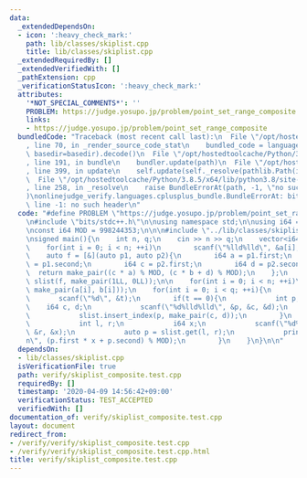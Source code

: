 ```yaml
---
data:
  _extendedDependsOn:
  - icon: ':heavy_check_mark:'
    path: lib/classes/skiplist.cpp
    title: lib/classes/skiplist.cpp
  _extendedRequiredBy: []
  _extendedVerifiedWith: []
  _pathExtension: cpp
  _verificationStatusIcon: ':heavy_check_mark:'
  attributes:
    '*NOT_SPECIAL_COMMENTS*': ''
    PROBLEM: https://judge.yosupo.jp/problem/point_set_range_composite
    links:
    - https://judge.yosupo.jp/problem/point_set_range_composite
  bundledCode: "Traceback (most recent call last):\n  File \"/opt/hostedtoolcache/Python/3.8.5/x64/lib/python3.8/site-packages/onlinejudge_verify/documentation/build.py\"\
    , line 70, in _render_source_code_stat\n    bundled_code = language.bundle(stat.path,\
    \ basedir=basedir).decode()\n  File \"/opt/hostedtoolcache/Python/3.8.5/x64/lib/python3.8/site-packages/onlinejudge_verify/languages/cplusplus.py\"\
    , line 191, in bundle\n    bundler.update(path)\n  File \"/opt/hostedtoolcache/Python/3.8.5/x64/lib/python3.8/site-packages/onlinejudge_verify/languages/cplusplus_bundle.py\"\
    , line 399, in update\n    self.update(self._resolve(pathlib.Path(included), included_from=path))\n\
    \  File \"/opt/hostedtoolcache/Python/3.8.5/x64/lib/python3.8/site-packages/onlinejudge_verify/languages/cplusplus_bundle.py\"\
    , line 258, in _resolve\n    raise BundleErrorAt(path, -1, \"no such header\"\
    )\nonlinejudge_verify.languages.cplusplus_bundle.BundleErrorAt: bits/stdc++.h:\
    \ line -1: no such header\n"
  code: "#define PROBLEM \"https://judge.yosupo.jp/problem/point_set_range_composite\"\
    \n#include \"bits/stdc++.h\"\n\nusing namespace std;\n\nusing i64 = long long;\n\
    \nconst i64 MOD = 998244353;\n\n\n#include \"../lib/classes/skiplist.cpp\"\n\n\
    \nsigned main(){\n    int n, q;\n    cin >> n >> q;\n    vector<i64> a(n), b(n);\n\
    \    for(int i = 0; i < n; ++i)\n        scanf(\"%lld%lld\", &a[i], &b[i]);\n\
    \    auto f = [&](auto p1, auto p2){\n        i64 a = p1.first;\n        i64 b\
    \ = p1.second;\n        i64 c = p2.first;\n        i64 d = p2.second;\n      \
    \  return make_pair((c * a) % MOD, (c * b + d) % MOD);\n    };\n    SkipList<pair<i64,i64>>\
    \ slist(f, make_pair(1LL, 0LL));\n\n    for(int i = 0; i < n; ++i)\n        slist.insert_index(i,\
    \ make_pair(a[i], b[i]));\n    for(int i = 0; i < q; ++i){\n        int t;\n \
    \       scanf(\"%d\", &t);\n        if(t == 0){\n            int p;\n        \
    \    i64 c, d;\n            scanf(\"%d%lld%lld\", &p, &c, &d);\n            slist.erase_index(p);\n\
    \            slist.insert_index(p, make_pair(c, d));\n        }\n        else{\n\
    \            int l, r;\n            i64 x;\n            scanf(\"%d%d%lld\", &l,\
    \ &r, &x);\n            auto p = slist.get(l, r);\n            printf(\"%lld\\\
    n\", (p.first * x + p.second) % MOD);\n        }\n    }\n}\n\n"
  dependsOn:
  - lib/classes/skiplist.cpp
  isVerificationFile: true
  path: verify/skiplist_composite.test.cpp
  requiredBy: []
  timestamp: '2020-04-09 14:56:42+09:00'
  verificationStatus: TEST_ACCEPTED
  verifiedWith: []
documentation_of: verify/skiplist_composite.test.cpp
layout: document
redirect_from:
- /verify/verify/skiplist_composite.test.cpp
- /verify/verify/skiplist_composite.test.cpp.html
title: verify/skiplist_composite.test.cpp
---
```

